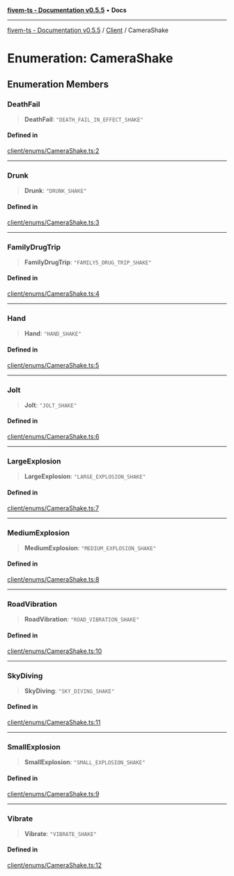 [**fivem-ts - Documentation v0.5.5**](../../../README.md) • **Docs**

***

[fivem-ts - Documentation v0.5.5](../../../README.md) / [Client](../README.md) / CameraShake

# Enumeration: CameraShake

## Enumeration Members

### DeathFail

> **DeathFail**: `"DEATH_FAIL_IN_EFFECT_SHAKE"`

#### Defined in

[client/enums/CameraShake.ts:2](https://github.com/Purpose-Dev/fivem-ts/blob/main/src/client/enums/CameraShake.ts#L2)

***

### Drunk

> **Drunk**: `"DRUNK_SHAKE"`

#### Defined in

[client/enums/CameraShake.ts:3](https://github.com/Purpose-Dev/fivem-ts/blob/main/src/client/enums/CameraShake.ts#L3)

***

### FamilyDrugTrip

> **FamilyDrugTrip**: `"FAMILY5_DRUG_TRIP_SHAKE"`

#### Defined in

[client/enums/CameraShake.ts:4](https://github.com/Purpose-Dev/fivem-ts/blob/main/src/client/enums/CameraShake.ts#L4)

***

### Hand

> **Hand**: `"HAND_SHAKE"`

#### Defined in

[client/enums/CameraShake.ts:5](https://github.com/Purpose-Dev/fivem-ts/blob/main/src/client/enums/CameraShake.ts#L5)

***

### Jolt

> **Jolt**: `"JOLT_SHAKE"`

#### Defined in

[client/enums/CameraShake.ts:6](https://github.com/Purpose-Dev/fivem-ts/blob/main/src/client/enums/CameraShake.ts#L6)

***

### LargeExplosion

> **LargeExplosion**: `"LARGE_EXPLOSION_SHAKE"`

#### Defined in

[client/enums/CameraShake.ts:7](https://github.com/Purpose-Dev/fivem-ts/blob/main/src/client/enums/CameraShake.ts#L7)

***

### MediumExplosion

> **MediumExplosion**: `"MEDIUM_EXPLOSION_SHAKE"`

#### Defined in

[client/enums/CameraShake.ts:8](https://github.com/Purpose-Dev/fivem-ts/blob/main/src/client/enums/CameraShake.ts#L8)

***

### RoadVibration

> **RoadVibration**: `"ROAD_VIBRATION_SHAKE"`

#### Defined in

[client/enums/CameraShake.ts:10](https://github.com/Purpose-Dev/fivem-ts/blob/main/src/client/enums/CameraShake.ts#L10)

***

### SkyDiving

> **SkyDiving**: `"SKY_DIVING_SHAKE"`

#### Defined in

[client/enums/CameraShake.ts:11](https://github.com/Purpose-Dev/fivem-ts/blob/main/src/client/enums/CameraShake.ts#L11)

***

### SmallExplosion

> **SmallExplosion**: `"SMALL_EXPLOSION_SHAKE"`

#### Defined in

[client/enums/CameraShake.ts:9](https://github.com/Purpose-Dev/fivem-ts/blob/main/src/client/enums/CameraShake.ts#L9)

***

### Vibrate

> **Vibrate**: `"VIBRATE_SHAKE"`

#### Defined in

[client/enums/CameraShake.ts:12](https://github.com/Purpose-Dev/fivem-ts/blob/main/src/client/enums/CameraShake.ts#L12)
